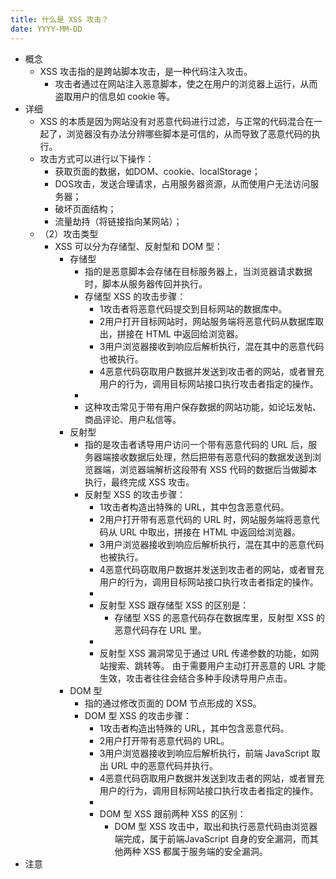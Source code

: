 ```yaml
---
title: 什么是 XSS 攻击？
date: YYYY-MM-DD
---
```

- 概念
  - XSS 攻击指的是跨站脚本攻击，是一种代码注入攻击。
    - 攻击者通过在网站注入恶意脚本，使之在用户的浏览器上运行，从而盗取用户的信息如 cookie 等。
- 详细
  - XSS 的本质是因为网站没有对恶意代码进行过滤，与正常的代码混合在一起了，浏览器没有办法分辨哪些脚本是可信的，从而导致了恶意代码的执行。
  - 攻击方式可以进行以下操作：
    - 获取页面的数据，如DOM、cookie、localStorage；
    - DOS攻击，发送合理请求，占用服务器资源，从而使用户无法访问服务器；
    - 破坏页面结构；
    - 流量劫持（将链接指向某网站）；
  - （2）攻击类型
    - XSS 可以分为存储型、反射型和 DOM 型：
      - 存储型
        - 指的是恶意脚本会存储在目标服务器上，当浏览器请求数据时，脚本从服务器传回并执行。
        - 存储型 XSS 的攻击步骤：
          - 1攻击者将恶意代码提交到⽬标⽹站的数据库中。
          - 2⽤户打开⽬标⽹站时，⽹站服务端将恶意代码从数据库取出，拼接在 HTML 中返回给浏览器。
          - 3⽤户浏览器接收到响应后解析执⾏，混在其中的恶意代码也被执⾏。
          - 4恶意代码窃取⽤户数据并发送到攻击者的⽹站，或者冒充⽤户的⾏为，调⽤⽬标⽹站接⼝执⾏攻击者指定的操作。
        - 
        - 这种攻击常⻅于带有⽤户保存数据的⽹站功能，如论坛发帖、商品评论、⽤户私信等。
      - 反射型
        - 指的是攻击者诱导用户访问一个带有恶意代码的 URL 后，服务器端接收数据后处理，然后把带有恶意代码的数据发送到浏览器端，浏览器端解析这段带有 XSS 代码的数据后当做脚本执行，最终完成 XSS 攻击。
        - 反射型 XSS 的攻击步骤：
          - 1攻击者构造出特殊的 URL，其中包含恶意代码。
          - 2⽤户打开带有恶意代码的 URL 时，⽹站服务端将恶意代码从 URL 中取出，拼接在 HTML 中返回给浏览器。
          - 3⽤户浏览器接收到响应后解析执⾏，混在其中的恶意代码也被执⾏。
          - 4恶意代码窃取⽤户数据并发送到攻击者的⽹站，或者冒充⽤户的⾏为，调⽤⽬标⽹站接⼝执⾏攻击者指定的操作。
          - 
          - 反射型 XSS 跟存储型 XSS 的区别是：
            - 存储型 XSS 的恶意代码存在数据库⾥，反射型 XSS 的恶意代码存在 URL ⾥。
          - 
          - 反射型 XSS 漏洞常⻅于通过 URL 传递参数的功能，如⽹站搜索、跳转等。 由于需要⽤户主动打开恶意的 URL 才能⽣效，攻击者往往会结合多种⼿段诱导⽤户点击。
      - DOM 型
        - 指的通过修改页面的 DOM 节点形成的 XSS。
        - DOM 型 XSS 的攻击步骤：
          - 1攻击者构造出特殊的 URL，其中包含恶意代码。
          - 2⽤户打开带有恶意代码的 URL。
          - 3⽤户浏览器接收到响应后解析执⾏，前端 JavaScript 取出 URL 中的恶意代码并执⾏。
          - 4恶意代码窃取⽤户数据并发送到攻击者的⽹站，或者冒充⽤户的⾏为，调⽤⽬标⽹站接⼝执⾏攻击者指定的操作。
          - 
          - DOM 型 XSS 跟前两种 XSS 的区别：
            - DOM 型 XSS 攻击中，取出和执⾏恶意代码由浏览器端完成，属于前端JavaScript ⾃身的安全漏洞，⽽其他两种 XSS 都属于服务端的安全漏洞。
- 注意